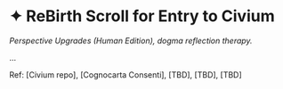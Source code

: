 # ✦ ReBirth Scroll for Entry to Civium

*Perspective Upgrades (Human Edition), dogma reflection therapy.*

...

Ref: [Civium repo], [Cognocarta Consenti], [TBD], [TBD], [TBD]